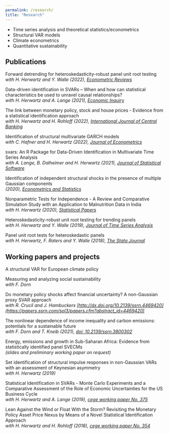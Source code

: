 ```yaml
---
permalink: /research/
title: "Research"
---
```


* Time series analysis and theoretical statistics/econometrics
* Structural VAR models  
* Climate econometrics  
* Quantitative sustainability

## Publications

Forward detrending for heteroskedasticity-robust panel unit root testing  
*with H. Herwartz and Y. Walle (2022), [Econometric Reviews](https://www.tandfonline.com/doi/full/10.1080/07474938.2022.2135495)*


Data-driven identification in SVARs – When and how can statistical characteristics be used to unravel causal relationships?  
*with H. Herwartz and A. Lange (2021), [Economic Inquiry](https://onlinelibrary.wiley.com/doi/10.1111/ecin.13035)*


The link between monetary policy, stock and house prices - Evidence from a statistical identification approach  
*with H. Herwartz and H. Rohloff (2022), [International Journal of Central Banking](https://www.ijcb.org/journal/ijcb22q5a3.htm)*


Identification of structural multivariate GARCH models  
*with C. Hafner and H. Herwartz (2022), [Journal of Econometrics](https://www.sciencedirect.com/science/article/pii/S0304407620302098)*


svars: An R Package for Data-Driven Identification in Multivariate Time Series Analysis  
*with A. Lange, B. Dalheimer and H. Herwartz (2021), [Journal of Statistical Software](https://www.jstatsoft.org/article/view/v097i05)*

Identification of independent structural shocks in the presence of multiple Gaussian components  
*(2020), [Econometrics and Statistics](https://www.sciencedirect.com/science/article/pii/S2452306218300923?via%3Dihub)*

Nonparametric Tests for Independence - A Review and Comparative Simulation Study with an Application to Malnutrition Data in India  
*with H. Herwartz (2020), [Statistical Papers](https://link.springer.com/article/10.1007/s00362-018-1026-9)*

Heteroskedasticity-robust unit root testing for trending panels  
*with H. Herwartz and Y. Walle (2019), [Journal of Time Series Analysis](https://onlinelibrary.wiley.com/doi/abs/10.1111/jtsa.12446)*

Panel unit root tests for heteroskedastic panels  
*with H. Herwartz, F. Raters and Y. Walle (2018), [The Stata Journal](https://www.stata-journal.com/article.html?article=st0519)*


## Working papers and projects

A structural VAR for European climate policy

Measuring and analyzing social sustainability  
*with F. Dorn*

Do monetary policy shocks affect financial uncertainty? A non-Gaussian proxy SVAR approach  
*with R. Crucil and J. Hambuckers [http://dx.doi.org/10.2139/ssrn.4469420](https://papers.ssrn.com/sol3/papers.cfm?abstract_id=4469420)*

The nonlinear dependence of income inequality and carbon emissions: potentials for a sustainable future  
*with F. Dorn and T. Kneib (2021), [doi: 10.2139/ssrn.3800302](https://papers.ssrn.com/sol3/papers.cfm?abstract_id=3800302)*

Energy, emissions and growth in Sub-Saharan Africa: Evidence from statistically identified panel SVECMs  
*(slides and preliminary working paper on request)*

Set identification of structural impulse responses in non-Gaussian VARs with an assessment of Keynesian asymmetry  
*with H. Herwartz (2019)*

Statistical Identification in SVARs - Monte Carlo Experiments and a Comparative Assessment of the Role of Economic Uncertainties for the US Business Cycle  
*with H. Herwartz and A. Lange (2019), [cege working paper No. 375](https://papers.ssrn.com/sol3/papers.cfm?abstract_id=3418405)*

Lean Against the Wind or Float With the Storm? Revisiting the Monetary Policy Asset Price Nexus by Means of a Novel Statistical Identification Approach  
*with H. Herwartz and H. Rohloff (2018), [cege working paper No. 354](http://wwwuser.gwdg.de/~cege/Diskussionspapiere/DP354.pdf)*


